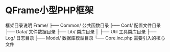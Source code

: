 # QFrame小型PHP框架

框架目录说明
Frame/
  ├── Common/ 公共函数目录
  ├── Conf/ 配置文件目录
  ├── Data/ 文件数据目录
  ├── Lib/ 类库目录
  │   ├── Util 工具类库目录
  ├── Log/ 日志目录
  ├── Model/ 数据库模型目录
  └── Core.inc.php 需要引入的核心文件